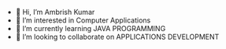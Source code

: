 - 👋 Hi, I’m Ambrish Kumar 
- 👀 I’m interested in Computer Applications
- 🌱 I’m currently learning JAVA PROGRAMMING
- 💞️ I’m looking to collaborate on APPLICATIONS DEVELOPMENT
  

<!---
Am-brish/Am-brish is a ✨ special ✨ repository because its `README.md` (this file) appears on your GitHub profile.
You can click the Preview link to take a look at your changes.
--->
